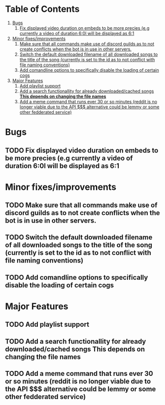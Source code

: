 
# Table of Contents

1.  [Bugs](#orgef2d55a)
    1.  [Fix displayed video duration on embeds to be more precies (e.g currently a video of duration 6:0l will be displayed as 6:1](#org5b85a57)
2.  [Minor fixes/improvements](#orgb62e4b9)
    1.  [Make sure that all commands make use of discord guilds as to not create conflicts when the bot is in use in other servers.](#orgce04278)
    2.  [Switch the default downloaded filename of all downloaded songs to the title of the song (currently is set to the id as to not conflict with file naming conventions)](#org99ba87c)
    3.  [Add comandline options to specifically disable the loading of certain cogs](#org29429a4)
3.  [Major Features](#orgecc0852)
    1.  [Add playlist support](#orgd9e6f16)
    2.  [Add a search functionallity for already downloaded/cached songs **This depends on changing the file names**](#org9bfff56)
    3.  [Add a meme command that runs ever 30 or so minutes (reddit is no longer viable due to the API $$$ alternative could be lemmy or some other fedderated service)](#orgcd099d0)



<a id="orgef2d55a"></a>

# Bugs


<a id="org5b85a57"></a>

## TODO Fix displayed video duration on embeds to be more precies (e.g currently a video of duration 6:0l will be displayed as 6:1


<a id="orgb62e4b9"></a>

# Minor fixes/improvements


<a id="orgce04278"></a>

## TODO Make sure that all commands make use of discord guilds as to not create conflicts when the bot is in use in other servers.


<a id="org99ba87c"></a>

## TODO Switch the default downloaded filename of all downloaded songs to the title of the song (currently is set to the id as to not conflict with file naming conventions)


<a id="org29429a4"></a>

## TODO Add comandline options to specifically disable the loading of certain cogs


<a id="orgecc0852"></a>

# Major Features


<a id="orgd9e6f16"></a>

## TODO Add playlist support


<a id="org9bfff56"></a>

## TODO Add a search functionallity for already downloaded/cached songs **This depends on changing the file names**


<a id="orgcd099d0"></a>

## TODO Add a meme command that runs ever 30 or so minutes (reddit is no longer viable due to the API $$$ alternative could be lemmy or some other fedderated service)

